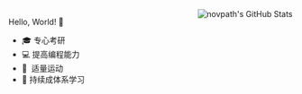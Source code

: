 <img align="right" alt="novpath's GitHub Stats" src="https://github-readme-stats.vercel.app/api?username=novpath&show_icons=true&icon_color=F6511D&text_color=283845&bg_color=ffffff&hide_title=true"/>

Hello, World! :sunrise:

- :mortar_board: 专心考研 
- :computer: 提高编程能力
-  :running:&nbsp;&nbsp;适量运动
- :book: 持续成体系学习

